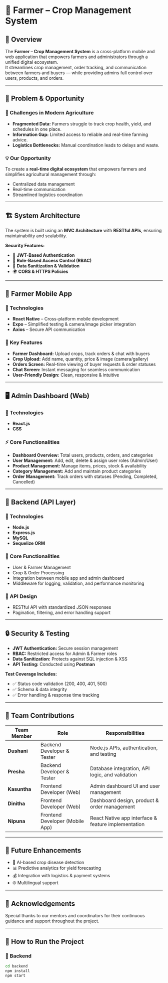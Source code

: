 # 🌾 Farmer – Crop Management System

## 📖 Overview
The **Farmer – Crop Management System** is a cross-platform mobile and web application that empowers farmers and administrators through a unified digital ecosystem.  
It streamlines crop management, order tracking, and communication between farmers and buyers — while providing admins full control over users, products, and orders.

---

## 🚜 Problem & Opportunity

### 🌱 Challenges in Modern Agriculture
- **Fragmented Data:** Farmers struggle to track crop health, yield, and schedules in one place.  
- **Information Gap:** Limited access to reliable and real-time farming advice.  
- **Logistics Bottlenecks:** Manual coordination leads to delays and waste.

### 💡 Our Opportunity
To create a **real-time digital ecosystem** that empowers farmers and simplifies agricultural management through:
- Centralized data management  
- Real-time communication  
- Streamlined logistics coordination  

---

## 🏗️ System Architecture
The system is built using an **MVC Architecture** with **RESTful APIs**, ensuring maintainability and scalability.

**Security Features:**
- 🔐 **JWT-Based Authentication**  
- 🧩 **Role-Based Access Control (RBAC)**  
- 🧼 **Data Sanitization & Validation**  
- 🌍 **CORS & HTTPS Policies**

---

## 📱 Farmer Mobile App

### 🧰 Technologies
- **React Native** – Cross-platform mobile development  
- **Expo** – Simplified testing & camera/image picker integration  
- **Axios** – Secure API communication  

### 🌾 Key Features
- **Farmer Dashboard:** Upload crops, track orders & chat with buyers  
- **Crop Upload:** Add name, quantity, price & image (camera/gallery)  
- **Orders Screen:** Real-time viewing of buyer requests & order statuses  
- **Chat Screen:** Instant messaging for seamless communication  
- **User-Friendly Design:** Clean, responsive & intuitive  

---

## 🖥️ Admin Dashboard (Web)

### 🧰 Technologies
- **React.js**
- **CSS**

### ⚡ Core Functionalities
- **Dashboard Overview:** Total users, products, orders, and categories  
- **User Management:** Add, edit, delete & assign user roles (Admin/User)  
- **Product Management:** Manage items, prices, stock & availability  
- **Category Management:** Add and maintain product categories  
- **Order Management:** Track orders with statuses (Pending, Completed, Cancelled)  

---

## 🧩 Backend (API Layer)

### 🧰 Technologies
- **Node.js**
- **Express.js**
- **MySQL**
- **Sequelize ORM**

### 🧠 Core Functionalities
- User & Farmer Management  
- Crop & Order Processing  
- Integration between mobile app and admin dashboard  
- Middleware for logging, validation, and performance monitoring  

### 📡 API Design
- RESTful API with standardized JSON responses  
- Pagination, filtering, and error handling support  

---

## 🔒 Security & Testing

- **JWT Authentication:** Secure session management  
- **RBAC:** Restricted access for Admin & Farmer roles  
- **Data Sanitization:** Protects against SQL injection & XSS  
- **API Testing:** Conducted using **Postman**  

**Test Coverage Includes:**
- ✅ Status code validation (200, 400, 401, 500)  
- ✅ Schema & data integrity  
- ✅ Error handling & response time tracking  

---

## 👥 Team Contributions

| Team Member | Role | Responsibilities |
|--------------|------|------------------|
| **Dushani** | Backend Developer & Tester | Node.js APIs, authentication, and testing |
| **Presha** | Backend Developer & Tester | Database integration, API logic, and validation |
| **Kasuntha** | Frontend Developer (Web) | Admin dashboard UI and user management |
| **Dinitha** | Frontend Developer (Web) | Dashboard design, product & order management |
| **Nipuna** | Frontend Developer (Mobile App) | React Native app interface & feature implementation |

---

## 🚀 Future Enhancements
- 🌿 AI-based crop disease detection  
- 📊 Predictive analytics for yield forecasting  
- 💰 Integration with logistics & payment systems  
- 🌐 Multilingual support  

---

## 🙏 Acknowledgements
Special thanks to our mentors and coordinators for their continuous guidance and support throughout the project.

---

## 🧩 How to Run the Project

### 🔧 Backend
```bash
cd backend
npm install
npm start
